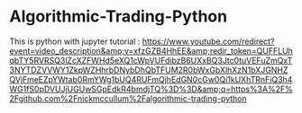 # Algorithmic-Trading-Python
This is python with jupyter tutorial : https://www.youtube.com/redirect?event=video_description&amp;v=xfzGZB4HhEE&amp;redir_token=QUFFLUhqbTY5RVRSQ3lZcXZFWHd5eXQ1cWpVUFdibzB6UXxBQ3Jtc0tuVEFuZmQxT3NYTDZVVWY1ZkpWZHhrbDNybDhQbTFUM2R0bWxGbXlhXzN1bXJGNHZQVjFmeEZpYWtab0RmYWg1bUQ4RUFmQjhEdGN0cGw0Qi1kUXhTRnFiQ3h4WG1fS0pDVUJjUGUwSGpEdkR4bmdjTQ%3D%3D&amp;q=https%3A%2F%2Fgithub.com%2Fnickmccullum%2Falgorithmic-trading-python
